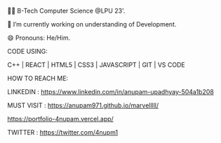 🧑‍🎓 B-Tech Computer Science @LPU 23'.

🔭 I’m currently working on understanding of  Development.

😄 Pronouns: He/Him.
 
 CODE USING:
 
 C++ | REACT | HTML5 | CSS3 | JAVASCRIPT | GIT | VS CODE
 
 HOW TO REACH ME:
 
 LINKEDIN :
 https://www.linkedin.com/in/anupam-upadhyay-504a1b208
 
 MUST VISIT :
 https://anupam971.github.io/marvelllll/
 
 https://portfolio-4nupam.vercel.app/
 
 
 TWITTER :
 https://twitter.com/4nupm1
<!---
4nupam/4nupam is a ✨ special ✨ repository because its `README.md` (this file) appears on your GitHub profile.
You can click the Preview link to take a look at your changes.
--->
